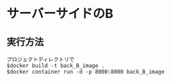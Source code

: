 # サーバーサイドのB
## 実行方法
    プロジェクトディレクトリで
    $docker build -t back_B_image .
    $docker container run -d -p 8000:8000 back_B_image